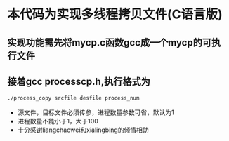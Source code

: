 # 本代码为实现多线程拷贝文件(C语言版)<br>

## 实现功能需先将mycp.c函数gcc成一个mycp的可执行文件<br>

## 接着gcc  processcp.h,执行格式为<br>

```bash
./process_copy srcfile desfile process_num
```

- 源文件，目标文件必须传参，进程数量参数可省，默认为1
- 进程数量不能小于1，大于100
- 十分感谢liangchaowei和xialingbing的倾情相助
